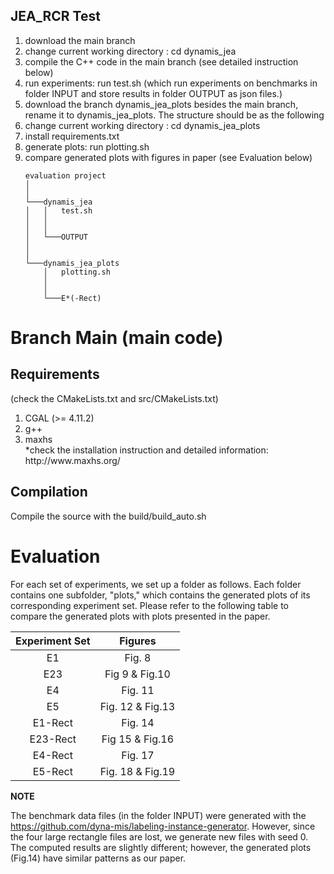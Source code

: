 ## JEA_RCR Test
<ol>
<li>download the main branch </li>
<li>change current working directory : cd dynamis_jea </li>
<li>compile the C++ code in the main branch (see detailed instruction below) </li>
<li>run experiments: run test.sh (which run experiments on benchmarks in folder INPUT and store results in folder OUTPUT as json files.)</li>
<li>download the branch dynamis_jea_plots besides the main branch, rename it to dynamis_jea_plots. The structure should be as the following</li>
<li>change current working directory : cd dynamis_jea_plots </li>
<li> install requirements.txt</li>
<li>generate plots: run plotting.sh</li>
<li>compare generated plots with figures in paper (see Evaluation below)</li>

```
evaluation project
│     
│
└───dynamis_jea 
│   │   test.sh
│   │  
│   │
│   └───OUTPUT
│    
│   
└───dynamis_jea_plots
    │   plotting.sh          
    │  
    │
    └───E*(-Rect)

```  


  

</ol>

# Branch Main (main code)

## Requirements 
(check the CMakeLists.txt and src/CMakeLists.txt)
<ol>
<li>CGAL (>= 4.11.2)</li>
<li>  g++ </li>
<li> maxhs  </li>  *check the installation instruction and detailed information: http://www.maxhs.org/
</ol>

## Compilation
Compile the source with the build/build_auto.sh



# Evaluation
For each set of experiments, we set up a folder as follows. Each folder 
contains one subfolder, "plots," which contains the generated plots of its corresponding experiment set.
Please refer to the following table to compare the generated plots with plots presented in the paper.

| Experiment Set      | Figures|
| :----------------------: | :----------------------: | 
| E1    | Fig. 8|
| E23   | Fig 9 & Fig.10|
| E4    | Fig. 11|
| E5   | Fig. 12 & Fig.13|
| E1-Rect| Fig. 14|
| E23-Rect| Fig 15 & Fig.16|
| E4-Rect| Fig. 17|
| E5-Rect| Fig. 18 & Fig.19|



**NOTE**


The benchmark data files (in the folder INPUT) were generated with the https://github.com/dyna-mis/labeling-instance-generator. 
However, since the four large rectangle files are lost, we generate new files with seed 0. 
The computed results are slightly different; however, the generated plots (Fig.14) have similar patterns as our paper. 

 
